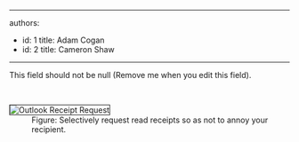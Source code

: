 

---
authors:
  - id: 1
    title: Adam Cogan
  - id: 2
    title: Cameron Shaw
---




<span class='intro'> This field should not be null (Remove me when you edit this field). </span>

<p><strong></strong>&#160;</p>
<dl class="image">
<dt><img style="border-right&#58;1px solid;border-top&#58;1px solid;border-left&#58;1px solid;border-bottom&#58;1px solid;" alt="Outlook Receipt Request" src="/Standards/Communication/RulesToBetterEmail/PublishingImages/OutlookReceiptRequest.gif" border="1" /> 
<dd>Figure&#58; Selectively request read receipts so as not to annoy your recipient.</dd></dl>



